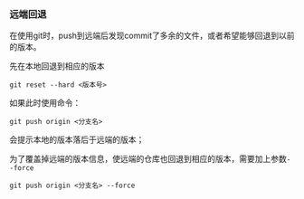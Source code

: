 



### 远端回退

在使用git时，push到远端后发现commit了多余的文件，或者希望能够回退到以前的版本。 

先在本地回退到相应的版本 

```
git reset --hard <版本号>
```

 如果此时使用命令： 

```
git push origin <分支名>
```

会提示本地的版本落后于远端的版本；

 为了覆盖掉远端的版本信息，使远端的仓库也回退到相应的版本，需要加上参数`--force` 

```
git push origin <分支名> --force
```



 


